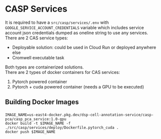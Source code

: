 # CASP Services
It is required to have a `src/casp/services/.env` with `GOOGLE_SERVICE_ACCOUNT_CREDENTIALS` variable which includes service account json credentials dumped as oneline string to use any services.
There are 2 CAS service types:
* Deployable solution: could be used in Cloud Run or deployed anywhere else
* Cromwell executable task

Both types are containerized solutions. \
There are 2 types of docker containers for CAS services:
1. Pytorch powered container
2. Pytorch + cuda powered container (needs a GPU to be executed)

## Building Docker Images
### 
```
IMAGE_NAME=us-east4-docker.pkg.dev/dsp-cell-annotation-service/casp-pca/casp_pca_service:1.0-gpu
docker build -t $IMAGE_NAME -f ./src/casp/services/deploy/Dockerfile.pytorch_cuda .
docker push $IMAGE_NAME
```


